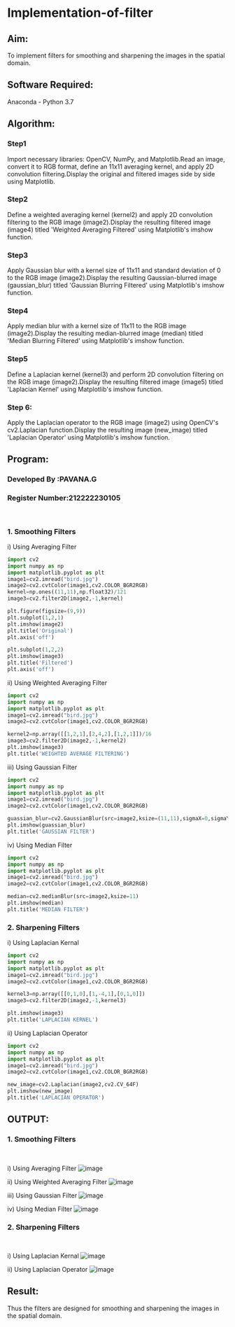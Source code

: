 # Implementation-of-filter
## Aim:
To implement filters for smoothing and sharpening the images in the spatial domain.

## Software Required:
Anaconda - Python 3.7

## Algorithm:
### Step1
Import necessary libraries: OpenCV, NumPy, and Matplotlib.Read an image, convert it to RGB format, define an 11x11 averaging kernel, and apply 2D convolution filtering.Display the original and filtered images side by side using Matplotlib.
### Step2
Define a weighted averaging kernel (kernel2) and apply 2D convolution filtering to the RGB image (image2).Display the resulting filtered image (image4) titled 'Weighted Averaging Filtered' using Matplotlib's imshow function.
### Step3
Apply Gaussian blur with a kernel size of 11x11 and standard deviation of 0 to the RGB image (image2).Display the resulting Gaussian-blurred image (gaussian_blur) titled 'Gaussian Blurring Filtered' using Matplotlib's imshow function.
### Step4
Apply median blur with a kernel size of 11x11 to the RGB image (image2).Display the resulting median-blurred image (median) titled 'Median Blurring Filtered' using Matplotlib's imshow function.
### Step5
Define a Laplacian kernel (kernel3) and perform 2D convolution filtering on the RGB image (image2).Display the resulting filtered image (image5) titled 'Laplacian Kernel' using Matplotlib's imshow function.
### Step 6:
Apply the Laplacian operator to the RGB image (image2) using OpenCV's cv2.Laplacian function.Display the resulting image (new_image) titled 'Laplacian Operator' using Matplotlib's imshow function.
## Program:
### Developed By   :PAVANA.G
### Register Number:212222230105
</br>

### 1. Smoothing Filters

i) Using Averaging Filter
```Python
import cv2
import numpy as np
import matplotlib.pyplot as plt
image1=cv2.imread("bird.jpg")
image2=cv2.cvtColor(image1,cv2.COLOR_BGR2RGB)
kernel=np.ones((11,11),np.float32)/121
image3=cv2.filter2D(image2,-1,kernel)

plt.figure(figsize=(9,9))
plt.subplot(1,2,1)
plt.imshow(image2)
plt.title('Original')
plt.axis('off')

plt.subplot(1,2,2)
plt.imshow(image3)
plt.title('Filtered')
plt.axis('off')

```
ii) Using Weighted Averaging Filter
```Python
import cv2
import numpy as np
import matplotlib.pyplot as plt
image1=cv2.imread("bird.jpg")
image2=cv2.cvtColor(image1,cv2.COLOR_BGR2RGB)

kernel2=np.array([[1,2,1],[2,4,2],[1,2,1]])/16
image3=cv2.filter2D(image2,-1,kernel2)
plt.imshow(image3)
plt.title('WEIGHTED AVERAGE FILTERING')

```
iii) Using Gaussian Filter
```Python
import cv2
import numpy as np
import matplotlib.pyplot as plt
image1=cv2.imread("bird.jpg")
image2=cv2.cvtColor(image1,cv2.COLOR_BGR2RGB)

guassian_blur=cv2.GaussianBlur(src=image2,ksize=(11,11),sigmaX=0,sigmaY=0)
plt.imshow(guassian_blur)
plt.title('GAUSSIAN FILTER')

```
iv) Using Median Filter
```Python
import cv2
import numpy as np
import matplotlib.pyplot as plt
image1=cv2.imread("bird.jpg")
image2=cv2.cvtColor(image1,cv2.COLOR_BGR2RGB)

median=cv2.medianBlur(src=image2,ksize=11)
plt.imshow(median)
plt.title('MEDIAN FILTER')

```

### 2. Sharpening Filters
i) Using Laplacian Kernal
```Python
import cv2
import numpy as np
import matplotlib.pyplot as plt
image1=cv2.imread("bird.jpg")
image2=cv2.cvtColor(image1,cv2.COLOR_BGR2RGB)

kernel3=np.array([[0,1,0],[1,-4,1],[0,1,0]])
image3=cv2.filter2D(image2,-1,kernel3)

plt.imshow(image3)
plt.title('LAPLACIAN KERNEL')

```
ii) Using Laplacian Operator
```Python
import cv2
import numpy as np
import matplotlib.pyplot as plt
image1=cv2.imread("bird.jpg")
image2=cv2.cvtColor(image1,cv2.COLOR_BGR2RGB)

new_image=cv2.Laplacian(image2,cv2.CV_64F)
plt.imshow(new_image)
plt.title('LAPLACIAN OPERATOR')

```

## OUTPUT:
### 1. Smoothing Filters
</br>

i) Using Averaging Filter
![image](https://github.com/gpavana/Implementation-of-filter/assets/118787343/ead20c27-783e-47e7-9316-80b9c770811c)

ii) Using Weighted Averaging Filter
![image](https://github.com/gpavana/Implementation-of-filter/assets/118787343/850d5e20-ec80-4fe3-be8b-c0baf878322f)

iii) Using Gaussian Filter
![image](https://github.com/gpavana/Implementation-of-filter/assets/118787343/3c44acc4-5e42-4007-b153-dffac6acac0b)

iv) Using Median Filter
![image](https://github.com/gpavana/Implementation-of-filter/assets/118787343/e7543bfe-66cf-4429-b592-d8457dab89d2)

### 2. Sharpening Filters
</br>

i) Using Laplacian Kernal
![image](https://github.com/gpavana/Implementation-of-filter/assets/118787343/f4b45a88-8788-4551-9356-81374f7ad01f)

ii) Using Laplacian Operator
![image](https://github.com/gpavana/Implementation-of-filter/assets/118787343/32aa4b22-46b6-4578-bb7c-a43ee7957d93)

## Result:
Thus the filters are designed for smoothing and sharpening the images in the spatial domain.
